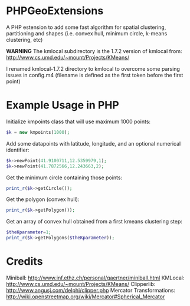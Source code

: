 PHPGeoExtensions
================

A PHP estension to add some fast algorithm for spatial clustering, partitioning and shapes (i.e. convex hull, minimum circle, k-means clustering, etc)

**WARNING**
The kmlocal subdirectory is the 1.7.2 version of kmlocal from: http://www.cs.umd.edu/~mount/Projects/KMeans/

I renamed kmlocal-1.7.2 directory to kmlocal to overcome some parsing issues in config.m4 (filename is defined as the first token before the first point)

Example Usage in PHP
====================

Initialize kmpoints class that will use maximum 1000 points:

```PHP
$k = new kmpoints(1000);
```

Add some datapoints with latitude, longitude, and an optional numerical identifier:

```PHP
$k->newPoint(41.9100711,12.5359979,1);
$k->newPoint(41.7872566,12.243663,2);
```

Get the minimum circle containing those points:

```PHP
print_r($k->getCircle());
```

Get the polygon (convex hull):

```PHP
print_r($k->getPolygon());
```

Get an array of convex hull obtained from a first kmeans clustering step:

```PHP
$theKparameter=1;
print_r($k->getPolygons($theKparameter));
```

Credits
================

Miniball: http://www.inf.ethz.ch/personal/gaertner/miniball.html
KMLocal: http://www.cs.umd.edu/~mount/Projects/KMeans/
Clipperlib: http://www.angusj.com/delphi/clipper.php
Mercator Transformations: http://wiki.openstreetmap.org/wiki/Mercator#Spherical_Mercator

